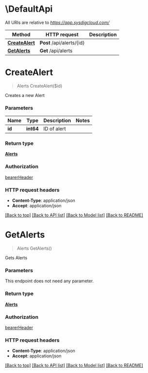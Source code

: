 # \DefaultApi

All URIs are relative to *https://app.sysdigcloud.com/*

Method | HTTP request | Description
------------- | ------------- | -------------
[**CreateAlert**](DefaultApi.md#CreateAlert) | **Post** /api/alerts/{id} | 
[**GetAlerts**](DefaultApi.md#GetAlerts) | **Get** /api/alerts | 


# **CreateAlert**
> Alerts CreateAlert($id)



Creates a new Alert


### Parameters

Name | Type | Description  | Notes
------------- | ------------- | ------------- | -------------
 **id** | **int64**| ID of alert | 

### Return type

[**Alerts**](Alerts.md)

### Authorization

[bearerHeader](../README.md#bearerHeader)

### HTTP request headers

 - **Content-Type**: application/json
 - **Accept**: application/json

[[Back to top]](#) [[Back to API list]](../README.md#documentation-for-api-endpoints) [[Back to Model list]](../README.md#documentation-for-models) [[Back to README]](../README.md)

# **GetAlerts**
> Alerts GetAlerts()



Gets Alerts


### Parameters
This endpoint does not need any parameter.

### Return type

[**Alerts**](Alerts.md)

### Authorization

[bearerHeader](../README.md#bearerHeader)

### HTTP request headers

 - **Content-Type**: application/json
 - **Accept**: application/json

[[Back to top]](#) [[Back to API list]](../README.md#documentation-for-api-endpoints) [[Back to Model list]](../README.md#documentation-for-models) [[Back to README]](../README.md)

